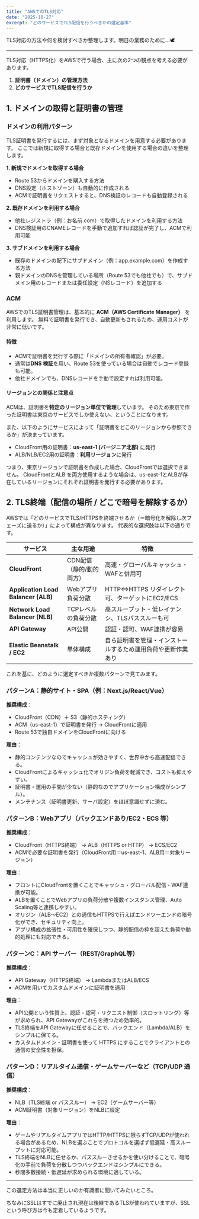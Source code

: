 ```yaml
---
title: "AWSでのTLS対応"
date: "2025-10-27"
excerpt: "どのサービスでTLS配信を行うべきかの選定基準"
---
```


TLS対応の方法や何を検討すべきか整理します。明日の業務のために...🕊️

---

TLS対応（HTTPS化）をAWSで行う場合、主に次の2つの観点を考える必要があります。

1. **証明書（ドメイン）の管理方法**
2. **どのサービスでTLS配信を行うか**

## 1. ドメインの取得と証明書の管理

### ドメインの利用パターン

TLS証明書を発行するには、まず対象となるドメインを用意する必要があります。
ここでは新規に取得する場合と既存ドメインを使用する場合の違いを整理します。

**1. 新規でドメインを取得する場合**
* Route 53からドメインを購入する方法
* DNS設定（ホストゾーン）も自動的に作成される
* ACMで証明書をリクエストすると、DNS検証のレコードも自動登録される

**2. 既存ドメインを利用する場合**
* 他社レジストラ（例：お名前.com）で取得したドメインを利用する方法
* DNS検証用のCNAMEレコードを手動で追加すれば認証が完了し、ACMで利用可能

**3. サブドメインを利用する場合**
* 既存のドメインの配下にサブドメイン（例：app.example.com）を作成する方法
* 親ドメインのDNSを管理している場所（Route 53でも他社でも）で、サブドメイン用のレコードまたは委任設定（NSレコード）を追加する

### ACM

AWSでのTLS証明書管理は、基本的に **ACM（AWS Certificate Manager）** を利用します。
無料で証明書を発行でき、自動更新もされるため、運用コストが非常に低いです。

#### **特徴**

- ACMで証明書を発行する際に「ドメインの所有者確認」が必要。
- 通常は**DNS 検証**を用い、Route 53を使っている場合は自動でレコード登録も可能。
- 他社ドメインでも、DNSレコードを手動で設定すれば利用可能。

#### **リージョンとの関係と注意点**

ACMは、証明書を**特定のリージョン単位で管理**しています。
そのため東京で作った証明書は東京のサービスでしか使えない、ということになります。

また、以下のようにサービスによって「証明書をどこのリージョンから参照できるか」が決まっています。

- CloudFront用の証明書：**us-east-1 (バージニア北部)** に発行
- ALB/NLB/EC2用の証明書：**利用リージョン**に発行

つまり、東京リージョンで証明書を作成した場合、CloudFrontでは選択できません。
CloudFrontとALB を両方使用するような場合は、us-east-1とALBが存在しているリージョンにそれぞれ証明書を発行する必要があります。

## 2. TLS終端（配信の場所 / どこで暗号を解除するか）

AWSでは「どのサービスでTLS/HTTPSを終端させるか（＝暗号化を解除し次フェーズに送るか）」によって構成が異なります。
代表的な選択肢は以下の通りです。

| サービス                            | 主な用途                  | 特徴                                                         |
| ----------------------------------- | ------------------------- | ------------------------------------------------------------ |
| **CloudFront**                      | CDN配信（静的/動的両方） | 高速・グローバルキャッシュ・WAFと併用可                     |
| **Application Load Balancer (ALB)** | Webアプリ負荷分散        | HTTP⇔HTTPS リダイレクト可、ターゲットにEC2/ECS              |
| **Network Load Balancer (NLB)**     | TCPレベルの負荷分散      | 高スループット・低レイテンシ、TLSパススルーも可             |
| **API Gateway**                     | API公開                  | 認証・認可、WAF連携が容易                                   |
| **Elastic Beanstalk / EC2**         | 単体構成                  | 自ら証明書を管理・インストールするため運用負荷や更新作業あり |

これを基に、どのように選定すべきか複数パターンで見てみます。

### パターンA：静的サイト・SPA（例：Next.js/React/Vue）

**推奨構成**：

* CloudFront（CDN）＋ S3（静的ホスティング）
* ACM（us-east-1）で証明書を発行 → CloudFrontに適用
* Route 53で独自ドメインをCloudFrontに向ける

**理由**：

* 静的コンテンツなのでキャッシュが効きやすく、世界中から高速配信できる。
* CloudFrontによるキャッシュ化でオリジン負荷を軽減でき、コストも抑えやすい。
* 証明書・運用の手間が少ない（静的なのでアプリケーション構成がシンプル）。
* メンテナンス（証明書更新、サーバ設定）をほぼ意識せずに済む。

### パターンB：Webアプリ（バックエンドあり/EC2・ECS 等）

**推奨構成**：

* CloudFront（HTTPS終端） → ALB（HTTPS or HTTP） → ECS/EC2
* ACMで必要な証明書を発行（CloudFront用＝us-east-1、ALB用＝対象リージョン）

**理由**：

* フロントにCloudFrontを置くことでキャッシュ・グローバル配信・WAF連携が可能。
* ALBを置くことでWebアプリの負荷分散や複数インスタンス管理、Auto Scaling等と連携しやすい。
* オリジン（ALB～EC2）との通信もHTTPSで行えばエンドツーエンドの暗号化ができ、セキュリティ向上。
* アプリ構成の拡張性・可用性を確保しつつ、静的配信の枠を超えた負荷や動的処理にも対応できる。

### パターンC：API サーバー（REST/GraphQL等）

**推奨構成**：

* API Gateway（HTTPS終端） → LambdaまたはALB/ECS
* ACMを用いてカスタムドメインに証明書を適用

**理由**：

* API公開という性質上、認証・認可・リクエスト制御（スロットリング）等が求められ、API Gatewayがこれらを持つため効率的。
* TLS終端をAPI Gatewayに任せることで、バックエンド（Lambda/ALB）をシンプルに保てる。
* カスタムドメイン・証明書を使って HTTPS にすることでクライアントとの通信の安全性を担保。

### パターンD：リアルタイム通信・ゲームサーバーなど（TCP/UDP 通信）

**推奨構成**：

* NLB（TLS終端 or パススルー） → EC2（ゲームサーバー等）
* ACM証明書（対象リージョン）をNLBに設定

**理由**：

* ゲームやリアルタイムアプリではHTTP/HTTPSに限らずTCP/UDPが使われる場合があるため、NLBを選ぶことでプロトコルを選ばず低遅延・高スループットに対応可能。
* TLS終端をNLBに任せるか、パススルーさせるかを使い分けることで、暗号化の手前で負荷を分散しつつバックエンドはシンプルにできる。
* 秒間多数接続・低遅延が求められる環境に適している。

---

この選定方法は本当に正しいのか有識者に聞いてみたいところ。

ちなみにSSLはすでに廃止され現在は後継であるTLSが使われていますが、SSLという呼び方は今も定着しているようです。
